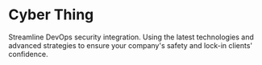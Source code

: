 # Cyber Thing

Streamline DevOps security integration. Using the latest technologies and advanced strategies to ensure your company's safety and lock-in clients' confidence.
